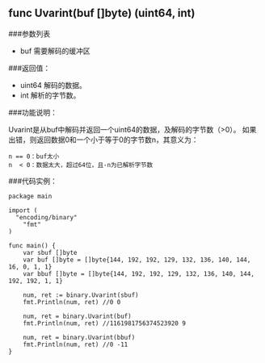 ## func Uvarint(buf []byte) (uint64, int)

###参数列表

- buf 需要解码的缓冲区 

###返回值：

- uint64 解码的数据。
- int 解析的字节数。

###功能说明：

Uvarint是从buf中解码并返回一个uint64的数据，及解码的字节数（>0）。
如果出错，则返回数据0和一个小于等于0的字节数n，其意义为：

    n == 0：buf太小
    n  < 0：数据太大，超过64位，且-n为已解析字节数

###代码实例：

    package main
    
    import (
      "encoding/binary"
    	"fmt"
    )
    
    func main() {
    	var sbuf []byte
    	var buf []byte = []byte{144, 192, 192, 129, 132, 136, 140, 144, 16, 0, 1, 1}
    	var bbuf []byte = []byte{144, 192, 192, 129, 132, 136, 140, 144, 192, 192, 1, 1}
    
    	num, ret := binary.Uvarint(sbuf)
    	fmt.Println(num, ret) //0 0
    
    	num, ret = binary.Uvarint(buf)
    	fmt.Println(num, ret) //1161981756374523920 9
    
    	num, ret = binary.Uvarint(bbuf)
    	fmt.Println(num, ret) //0 -11
    }
